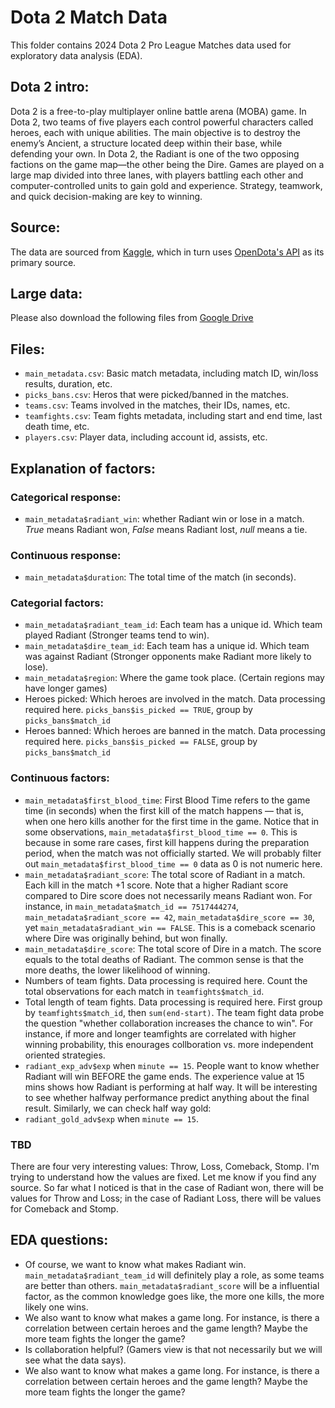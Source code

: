 # Dota 2 Match Data

This folder contains 2024 Dota 2 Pro League Matches data used for exploratory data analysis (EDA). 

## Dota 2 intro:

Dota 2 is a free-to-play multiplayer online battle arena (MOBA) game. In Dota 2, two teams of five players each control powerful characters called heroes, each with unique abilities. The main objective is to destroy the enemy’s Ancient, a structure located deep within their base, while defending your own. In Dota 2, the Radiant is one of the two opposing factions on the game map—the other being the Dire. Games are played on a large map divided into three lanes, with players battling each other and computer-controlled units to gain gold and experience. Strategy, teamwork, and quick decision-making are key to winning.

## Source:

The data are sourced from [Kaggle](https://www.kaggle.com/datasets/bwandowando/dota-2-pro-league-matches-2023), which in turn uses [OpenDota's API](https://api.opendota.com/) as its primary source.

## Large data:

Please also download the following files from [Google Drive](https://drive.google.com/drive/folders/1EY2Mdo0SbFQVW-ZwG_I84EC_EmrUE51I?usp=share_link)

## Files:
- `main_metadata.csv`: Basic match metadata, including match ID, win/loss results, duration, etc.
- `picks_bans.csv`: Heros that were picked/banned in the matches.
- `teams.csv`: Teams involved in the matches, their IDs, names, etc.
- `teamfights.csv`: Team fights metadata, including start and end time, last death time, etc.
- `players.csv`: Player data, including account id, assists, etc.

## Explanation of factors:

### Categorical response:
- `main_metadata$radiant_win`: whether Radiant win or lose in a match. *True* means Radiant won, *False* means Radiant lost, *null* means a tie.
  
### Continuous response:
- `main_metadata$duration`: The total time of the match (in seconds). 

### Categorial factors:
- `main_metadata$radiant_team_id`: Each team has a unique id. Which team played Radiant (Stronger teams tend to win).
- `main_metadata$dire_team_id`: Each team has a unique id. Which team was against Radiant (Stronger opponents make Radiant more likely to lose). 
- `main_metadata$region`: Where the game took place. (Certain regions may have longer games)
- Heroes picked: Which heroes are involved in the match. Data processing required here. `picks_bans$is_picked == TRUE`, group by `picks_bans$match_id`
- Heroes banned: Which heroes are banned in the match. Data processing required here. `picks_bans$is_picked == FALSE`, group by `picks_bans$match_id`

### Continuous factors:
- `main_metadata$first_blood_time`: First Blood Time refers to the game time (in seconds) when the first kill of the match happens — that is, when one hero kills another for the first time in the game. Notice that in some observations, `main_metadata$first_blood_time == 0`. This is because in some rare cases, first kill happens during the preparation period, when the match was not officially started. We will probably filter out `main_metadata$first_blood_time == 0` data as 0 is not numeric here. 
- `main_metadata$radiant_score`: The total score of Radiant in a match. Each kill in the match +1 score. Note that a higher Radiant score compared to Dire score does not necessarily means Radiant won. For instance, in `main_metadata$match_id == 7517444274`, `main_metadata$radiant_score == 42`, `main_metadata$dire_score == 30`, yet `main_metadata$radiant_win == FALSE`. This is a comeback scenario where Dire was originally behind, but won finally.
- `main_metadata$dire_score`: The total score of Dire in a match. The score equals to the total deaths of Radiant. The common sense is that the more deaths, the lower likelihood of winning. 
- Numbers of team fights. Data processing is required here. Count the total observations for each match in `teamfights$match_id`.
- Total length of team fights. Data processing is required here. First group by `teamfights$match_id`, then `sum(end-start)`. The team fight data probe the question "whether collaboration increases the chance to win". For instance, if more and longer teamfights are correlated with higher winning probability, this enourages collboration vs. more independent oriented strategies.
- `radiant_exp_adv$exp` when `minute == 15`. People want to know whether Radiant will win BEFORE the game ends. The experience value at 15 mins shows how Radiant is performing at half way. It will be interesting to see whether halfway performance predict anything about the final result. Similarly, we can check half way gold:
- `radiant_gold_adv$exp` when `minute == 15`.

### TBD

There are four very interesting values: Throw, Loss, Comeback, Stomp. I'm trying to understand how the values are fixed. Let me know if you find any source. So far what I noticed is that in the case of Radiant won, there will be values for Throw and Loss; in the case of Radiant Loss, there will be values for Comeback and Stomp.
  
## EDA questions:
- Of course, we want to know what makes Radiant win. `main_metadata$radiant_team_id` will definitely play a role, as some teams are better than others. `main_metadata$radiant_score` will be a  influential factor, as the common knowledge goes like, the more one kills, the more likely one wins.
- We also want to know what makes a game long. For instance, is there a correlation between certain heroes and the game length? Maybe the more team fights the longer the game?
- Is collaboration helpful? (Gamers view is that not necessarily but we will see what the data says). 
- We also want to know what makes a game long. For instance, is there a correlation between certain heroes and the game length? Maybe the more team fights the longer the game? 




